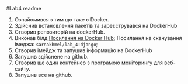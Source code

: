 #Lab4 readme

1. Ознайомився з тим що таке є Docker.
2. Здійснив встановлення пакетів та зареєструвався на DockerHub
3. Створив репозиторій на dockerHub.
4. Виконав білд 
    [Посилання на Docker Hub](https://hub.docker.com/repository/docker/sarnakhmel/lab_4);
 Посилання на скачування імеджа: `sarnakhmel/lab_4:django`;
5. Створив імейдж та запушив інформацію на DockerHub
6. 	Запушив здійснене на github.
7. Створив ще один контейнер з програмою моніторингу для веб-сайту.
8. Запушив все на github.
